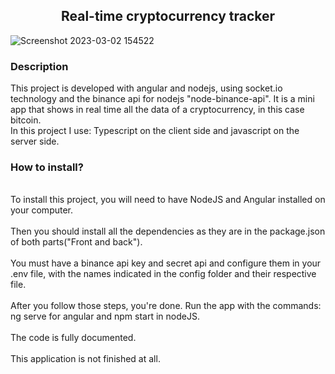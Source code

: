 <h2 align="center">Real-time cryptocurrency tracker</h2>

![Screenshot 2023-03-02 154522](https://user-images.githubusercontent.com/107947627/222605061-51775c83-3c59-40ff-8ca0-1fbf5da13e1d.png)


<h3>Description</h3>

<p>This project is developed with angular and nodejs, using socket.io technology and the binance api for nodejs "node-binance-api". It is a mini app that shows in real time all the data of a cryptocurrency, in this case bitcoin.
<br>
 In this project I use: Typescript on the client side and javascript on the server side.
</p>

<h3>How to install?</h3>
<p><br>To install this project, you will need to have NodeJS and Angular installed on your computer.
<br>
 <br>
Then you should install all the dependencies as they are in the package.json of both parts("Front and back").
<br>
 <br>
You must have a binance api key and secret api and configure them in your .env file, with the names indicated in the config folder and their respective file.
<br>
 <br>
 After you follow those steps, you're done. Run the app with the commands: ng serve for angular and npm start in nodeJS.
 <br>
 <br>
 The code is fully documented. 
 <br>
 <br>
 This application is not finished at all.
</p>


